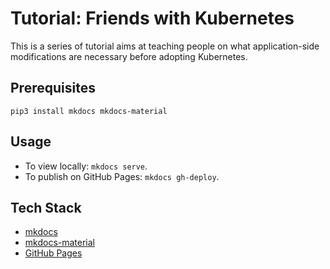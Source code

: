 # Tutorial: Friends with Kubernetes

This is a series of tutorial aims at teaching people on what application-side modifications are necessary before adopting Kubernetes.

## Prerequisites

```
pip3 install mkdocs mkdocs-material
```

## Usage

* To view locally: `mkdocs serve`.
* To publish on GitHub Pages: `mkdocs gh-deploy`.

## Tech Stack

* [mkdocs](https://www.mkdocs.org/)
* [mkdocs-material](https://squidfunk.github.io/mkdocs-material/)
* [GitHub Pages](https://pages.github.com/)
